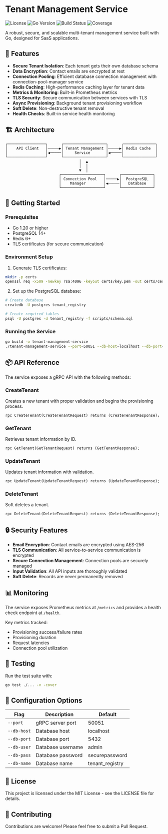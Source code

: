 # Tenant Management Service

![License](https://img.shields.io/badge/license-MIT-blue.svg)
![Go Version](https://img.shields.io/badge/go-1.20+-00ADD8.svg)
![Build Status](https://img.shields.io/badge/build-passing-brightgreen.svg)
![Coverage](https://img.shields.io/badge/coverage-85%25-green.svg)

A robust, secure, and scalable multi-tenant management service built with Go, designed for SaaS applications.

## 🌟 Features

- **Secure Tenant Isolation**: Each tenant gets their own database schema
- **Data Encryption**: Contact emails are encrypted at rest
- **Connection Pooling**: Efficient database connection management with connection-pool-manager service
- **Redis Caching**: High-performance caching layer for tenant data
- **Metrics & Monitoring**: Built-in Prometheus metrics
- **TLS Security**: Secure communication between services with TLS
- **Async Provisioning**: Background tenant provisioning workflow
- **Soft Delete**: Non-destructive tenant removal
- **Health Checks**: Built-in service health monitoring

## 🏗️ Architecture

```
┌─────────────────┐      ┌───────────────────┐      ┌──────────────┐
│    API Client   │─────▶│ Tenant Management │─────▶│ Redis Cache  │
│                 │◀─────│     Service       │◀─────│              │
└─────────────────┘      └───────────────────┘      └──────────────┘
                                 │  ▲
                                 │  │
                                 ▼  │
                        ┌───────────────────┐      ┌──────────────┐
                        │ Connection Pool   │─────▶│  PostgreSQL  │
                        │    Manager        │◀─────│   Database   │
                        └───────────────────┘      └──────────────┘
```

## 🚀 Getting Started

### Prerequisites

- Go 1.20 or higher
- PostgreSQL 14+
- Redis 6+
- TLS certificates (for secure communication)

### Environment Setup

1. Generate TLS certificates:

```bash
mkdir -p certs
openssl req -x509 -newkey rsa:4096 -keyout certs/key.pem -out certs/cert.pem -days 365 -nodes
```

2. Set up the PostgreSQL database:

```bash
# Create database
createdb -U postgres tenant_registry

# Create required tables
psql -U postgres -d tenant_registry -f scripts/schema.sql
```

### Running the Service

```bash
go build -o tenant-management-service
./tenant-management-service --port=50051 --db-host=localhost --db-port=5432 --db-user=admin --db-pass=securepassword --db-name=tenant_registry
```

## 📦 API Reference

The service exposes a gRPC API with the following methods:

### CreateTenant

Creates a new tenant with proper validation and begins the provisioning process.

```protobuf
rpc CreateTenant(CreateTenantRequest) returns (CreateTenantResponse);
```

### GetTenant

Retrieves tenant information by ID.

```protobuf
rpc GetTenant(GetTenantRequest) returns (GetTenantResponse);
```

### UpdateTenant

Updates tenant information with validation.

```protobuf
rpc UpdateTenant(UpdateTenantRequest) returns (UpdateTenantResponse);
```

### DeleteTenant

Soft deletes a tenant.

```protobuf
rpc DeleteTenant(DeleteTenantRequest) returns (DeleteTenantResponse);
```

## 🔒 Security Features

- **Email Encryption**: Contact emails are encrypted using AES-256
- **TLS Communication**: All service-to-service communication is encrypted
- **Secure Connection Management**: Connection pools are securely managed
- **Input Validation**: All API inputs are thoroughly validated
- **Soft Delete**: Records are never permanently removed

## 📊 Monitoring

The service exposes Prometheus metrics at `/metrics` and provides a health check endpoint at `/health`.

Key metrics tracked:
- Provisioning success/failure rates
- Provisioning duration
- Request latencies
- Connection pool utilization

## 🧪 Testing

Run the test suite with:

```bash
go test ./... -v -cover
```

## 🔧 Configuration Options

| Flag | Description | Default |
|------|-------------|---------|
| `--port` | gRPC server port | 50051 |
| `--db-host` | Database host | localhost |
| `--db-port` | Database port | 5432 |
| `--db-user` | Database username | admin |
| `--db-pass` | Database password | securepassword |
| `--db-name` | Database name | tenant_registry |

## 📝 License

This project is licensed under the MIT License - see the LICENSE file for details.

## 🤝 Contributing

Contributions are welcome! Please feel free to submit a Pull Request.
